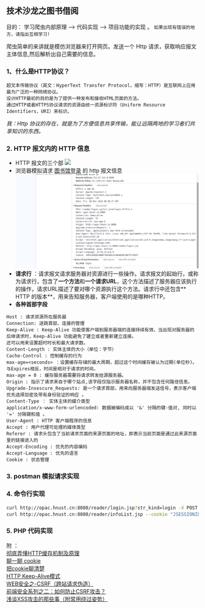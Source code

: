 ## 技术沙龙之图书借阅
目的： 学习爬虫内部原理 -->  代码实现 --> 项目功能的实现 。 `如果出现有错误的地方，请指出互相学习!`  

爬虫简单的来讲就是模仿浏览器来打开网页。发送一个 Http 请求，获取响应报文主体信息,然后解析出自己需要的信息。

### 1、什么是HTTP协议？
```
超文本传输协议（英文：HyperText Transfer Protocol，缩写：HTTP）是互联网上应用最为广泛的一种网络协议。
设计HTTP最初的目的是为了提供一种发布和接收HTML页面的方法。
通过HTTP或者HTTPS协议请求的资源由统一资源标识符（Uniform Resource Identifiers，URI）来标识。
```
*我：Http 协议的存在，就是为了方便信息共享传输，能让远隔两地的学习者们共享知识的东西。*

### 2. HTTP 报文内的 HTTP 信息
* HTTP 报文的三个部
![](https://images0.cnblogs.com/blog2015/776887/201507/241034588189239.png)
* 浏览器模拟请求 [图书馆登录](http://opac.hnust.cn:8080/reader/login.jsp) 的 http 报文信息 ![](./request.png)
* **请求行** ：请求报文请求服务器对资源进行一些操作。请求报文的起始行，或称为请求行，包含了**一个方法**和**一个请求URL**，这个方法描述了服务器应该执行的操作，请求URL描述了要对哪个资源执行这个方法。请求行中还包含** HTTP 的版本**，用来告知服务器，客户端使用的是哪种HTTP。
* **各种首部字段**
```
Host : 请求资源所在服务器
Connection: 逐跳首部、连接的管理
Keep-Alive : Keep-Alive 功能使客户端到服务器端的连接持续有效，当出现对服务器的后继请求时，Keep-Alive 功能避免了建立或者重新建立连接。
还可以用来设置超时时长和最大请求数。
Content-Length : 实体主体的大小（单位：字节）
Cache-Control : 控制缓存的行为
max-age=<seconds> ：设置缓存存储的最大周期，超过这个时间缓存被认为过期(单位秒)。与Expires相反，时间是相对于请求的时间。
max-age = 0 : 缓存服务器需要将请求转发给源服务器。
Origin : 指示了请求来自于哪个站点,该字段仅指示服务器名称，并不包含任何路径信息。
Upgrade-Insescure_Requests: 是一个请求首部，用来向服务器端发送信号，表示客户端优先选择加密及带有身份验证的响应 。
Content-Type ： 实体主体的媒介类型
application/x-www-form-urlencoded: 数据被编码成以 '&' 分隔的键-值对, 同时以 '=' 分隔键和值 。
User-Agent : HTTP 客户端程序的信息
Accept : 用户代理可处理的媒体类型
Referer : 请求头包含了当前请求页面的来源页面的地址，即表示当前页面是通过此来源页面里的链接进入的
Accept-Encoding : 优先的内容编码
Accept-Language : 优先的语言
Cookie : 状态管理
```

### 3. postman 模拟请求实现
### 4. 命令行实现
```bash
curl http://opac.hnust.cn:8080/reader/login.jsp?str_kind=login -X POST -d 'barcode=&fangshi=1&identification_id=1705020313&password=888888' --cookie-jar testCookie.txt
curl http://opac.hnust.cn:8080/reader/infoList.jsp --cookie "JSESSIONID=7472F0F5E29502716B33C9EB5B31F230;"
```
### 5. PHP 代码实现


附 ：   
[彻底弄懂HTTP缓存机制及原理](https://www.cnblogs.com/chenqf/p/6386163.html)  
[聊一聊 cookie](https://juejin.im/post/5b18d322e51d4506cf10af7c)  
[把cookie聊清楚](https://juejin.im/post/59d1f59bf265da06700b0934)  
[HTTP Keep-Alive模式](https://www.cnblogs.com/skynet/archive/2010/12/11/1903347.html)   
[WEB安全之-CSRF（跨站请求伪造）](https://www.jianshu.com/p/855395f9603b)  
[前端安全系列之二：如何防止CSRF攻击？](https://juejin.im/post/5bc009996fb9a05d0a055192)  
[浅谈XSS攻击的那些事（附常用绕过姿势）](https://zhuanlan.zhihu.com/p/26177815)  
<script>alert("hey!you are attacked")</script>

